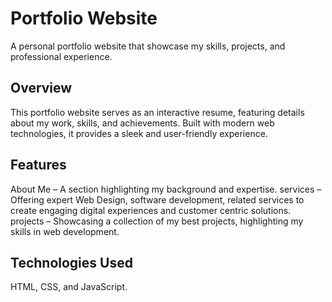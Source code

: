 # Portfolio Website
A personal portfolio website that showcase my skills, projects, and professional experience.

## Overview
This portfolio website serves as an interactive resume, featuring details about my work, skills, and achievements. Built with modern web technologies, it provides a sleek and user-friendly experience.

## Features 
 About Me – A section highlighting my background and expertise.
 services – Offering expert Web Design, software development, related services to create engaging digital experiences and customer centric solutions.
 projects – Showcasing a collection of my best projects, highlighting my skills in web development.

## Technologies Used 
HTML, CSS, and JavaScript.

